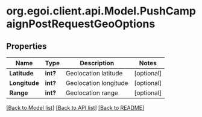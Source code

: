 # org.egoi.client.api.Model.PushCampaignPostRequestGeoOptions
## Properties

Name | Type | Description | Notes
------------ | ------------- | ------------- | -------------
**Latitude** | **int?** | Geolocation latitude | [optional] 
**Longitude** | **int?** | Geolocation longitude | [optional] 
**Range** | **int?** | Geolocation range | [optional] 

[[Back to Model list]](../README.md#documentation-for-models) [[Back to API list]](../README.md#documentation-for-api-endpoints) [[Back to README]](../README.md)

